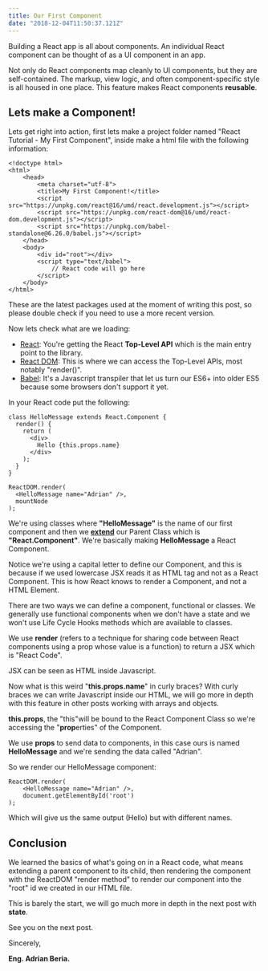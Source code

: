 ```yaml
---
title: Our First Component
date: "2018-12-04T11:50:37.121Z"
---
```


Building a React app is all about components. An individual React component can be thought of as a UI component in an app.

Not only do React components map cleanly to UI components, but they are self-contained. The markup, view logic, and often component-specific style is all housed in one place. This feature makes React components **reusable**.

## Lets make a Component!

Lets get right into action, first lets make a project folder named "React Tutorial - My First Component", inside make a html file with the following information:

    <!doctype html>  
    <html>  
	    <head>  
		    <meta charset="utf-8">  
		    <title>My First Component!</title>  
		    <script src="https://unpkg.com/react@16/umd/react.development.js"></script>  
		    <script src="https://unpkg.com/react-dom@16/umd/react-dom.development.js"></script>  
		    <script src="https://unpkg.com/babel-standalone@6.26.0/babel.js"></script>  
		</head>  
		<body>  
			<div id="root"></div>  
			<script type="text/babel"> 
				// React code will go here 
			</script>  
		</body>  
	</html>
These are the latest packages used at the moment of writing this post, so please double check if you need to use a more recent version.

Now lets check what are we loading:
- [React](https://reactjs.org/docs/react-api.html): You're getting the React **Top-Level API** which is the main entry point to the library.
- [React DOM](https://reactjs.org/docs/react-dom.html): This is where we can access the Top-Level APIs, most notably "render()".
- [Babel](https://babeljs.io/): It's a Javascript transpiler that let us turn our ES6+ into older ES5 because some browsers don't support it yet.

In your React code put the following:

    class HelloMessage extends React.Component {
	  render() {
	    return (
	      <div>
	        Hello {this.props.name}
	      </div>
	    );
	  }
	}

	ReactDOM.render(
	  <HelloMessage name="Adrian" />,
	  mountNode
	);

We're using classes where **"HelloMessage"** is the name of our first component and then we [**extend**](https://developer.mozilla.org/en-US/docs/Web/JavaScript/Reference/Classes/extends) our Parent Class which is **"React.Component"**. We're basically making **HelloMessage** a React Component.

Notice we're using a capital letter to define our Component, and this is because if we used lowercase JSX reads it as HTML tag and not as a React Component. This is how React knows to render a Component, and not a HTML Element.

There are two ways we can define a component, functional or classes. We generally use functional components when we don't have a state and we won't use Life Cycle Hooks methods which are available to classes.

We use **render** (refers to a technique for sharing code between React components using a prop whose value is a function) to return a JSX which is "React Code".

JSX can be seen as HTML inside Javascript.

Now what is this weird "**this.props.name**" in curly braces? With curly braces we can write Javascript inside our HTML, we will go more in depth with this feature in other posts working with arrays and objects.

**this.props**, the "this"will be bound to the React Component Class so we're accessing the "**prop**erties" of the Component.

We use **props** to send data to components, in this case ours is named **HelloMessage** and we're sending the data called "Adrian".

So we render our HelloMessage component:

	ReactDOM.render( 
		<HelloMessage name="Adrian" />,
	    document.getElementById('root') 
	);

Which will give us the same output (Hello) but with different names. 

## Conclusion

We learned the basics of what's going on in a React code, what means extending a parent component to its child, then rendering the component with the ReactDOM "render method" to render our component into the "root" id we created in our HTML file.

This is barely the start, we will go much more in depth in the next post with **state**.

See you on the next post.

Sincerely,

**Eng. Adrian Beria.**